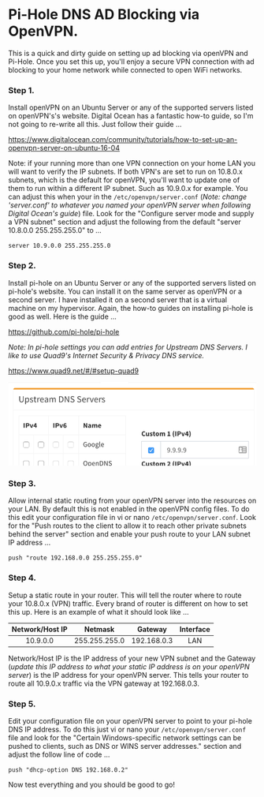 # Pi-Hole DNS AD Blocking via OpenVPN.

This is a quick and dirty guide on setting up ad blocking via openVPN and Pi-Hole. Once you set this up, you'll enjoy a secure VPN connection with ad blocking to your home network while connected to open WiFi networks.

### Step 1.
Install openVPN on an Ubuntu Server or any of the supported servers listed on openVPN's's website. Digital Ocean has a fantastic how-to guide, so I'm not going to re-write all this. Just follow their guide ...

https://www.digitalocean.com/community/tutorials/how-to-set-up-an-openvpn-server-on-ubuntu-16-04

Note: if your running more than one VPN connection on your home LAN you will want to verify the IP subnets. If both VPN's are set to run on 10.8.0.x subnets, which is the default for openVPN, you'll want to update one of them to run within a different IP subnet. Such as 10.9.0.x for example. You can adjust this when your in the `/etc/openvpn/server.conf` (*Note: change 'server.conf' to whatever you named your openVPN server when following Digital Ocean's guide*) file. Look for the "Configure server mode and supply a VPN subnet" section and adjust the following from the default "server 10.8.0.0 255.255.255.0" to ...

```
server 10.9.0.0 255.255.255.0
```

### Step 2.
Install pi-hole on an Ubuntu Server or any of the supported servers listed on pi-hole's website. You can install it on the same server as openVPN or a second server. I have installed it on a second server that is a virtual machine on my hypervisor. Again, the how-to guides on installing pi-hole is good as well. Here is the guide ...

https://github.com/pi-hole/pi-hole

*Note: In pi-hole settings you can add entries for Upstream DNS Servers. I like to use Quad9's Internet Security & Privacy DNS service.*

https://www.quad9.net/#/#setup-quad9

![alt text](screenshots/pihole-dns-v1.1.png "pi-hole_DNS View")

### Step 3.
Allow internal static routing from your openVPN server into the resources on your LAN. By default this is not enabled in the openVPN config files. To do this edit your configuration file in vi or nano `/etc/openvpn/server.conf`. Look for the "Push routes to the client to allow it to reach other private subnets behind the server" section and enable your push route to your LAN subnet IP address ...

```
push "route 192.168.0.0 255.255.255.0"
```

### Step 4.
Setup a static route in your router. This will tell the router where to route your 10.8.0.x (VPN) traffic. Every brand of router is different on how to set this up. Here is an example of what it should look like ...

| Network/Host IP |    Netmask    |   Gateway   | Interface |
|:---------------:|:-------------:|:-----------:|:---------:|
|    10.9.0.0     | 255.255.255.0 | 192.168.0.3 |    LAN    |

Network/Host IP is the IP address of your new VPN subnet and the Gateway (*update this IP address to what your static IP address is on your openVPN server*) is the IP address for your openVPN server. This tells your router to route all 10.9.0.x traffic via the VPN gateway at 192.168.0.3.

### Step 5.
Edit your configuration file on your openVPN server to point to your pi-hole DNS IP address. To do this just vi or nano your `/etc/openvpn/server.conf` file and look for the "Certain Windows-specific network settings can be pushed to clients, such as DNS or WINS server addresses." section and adjust the follow line of code ...

```
push "dhcp-option DNS 192.168.0.2"
```

Now test everything and you should be good to go!
